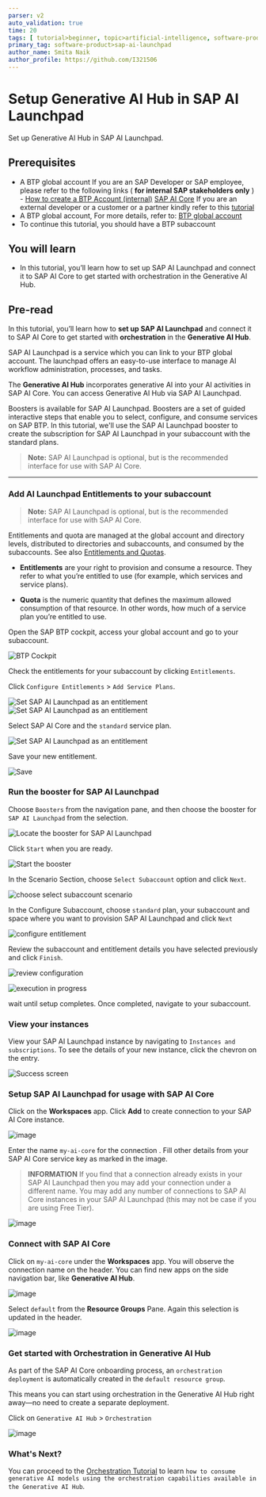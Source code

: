 ```yaml
---
parser: v2
auto_validation: true
time: 20
tags: [ tutorial>beginner, topic>artificial-intelligence, software-product>sap-ai-launchpad ]
primary_tag: software-product>sap-ai-launchpad
author_name: Smita Naik
author_profile: https://github.com/I321506
---
```


# Setup Generative AI Hub in SAP AI Launchpad
<!-- description --> Set up Generative AI Hub in SAP AI Launchpad.
## Prerequisites
- A BTP global account
If you are an SAP Developer or SAP employee, please refer to the following links ( **for internal SAP stakeholders only** ) - 
[How to create a BTP Account (internal)](https://me.sap.com/notes/3493139)
[SAP AI Core](https://help.sap.com/docs/sap-ai-core?version=INTERNAL&locale=en-US&state=PRODUCTION)
If you are an external developer or a customer or a partner kindly refer to this [tutorial](https://developers.sap.com/tutorials/btp-cockpit-entitlements.html)
- A BTP global account, For more details, refer to: [BTP global account](https://statics.teams.cdn.office.net/evergreen-assets/safelinks/1/atp-safelinks.html)
- To continue this tutorial, you should have a BTP subaccount

## You will learn
- In this tutorial, you’ll learn how to set up SAP AI Launchpad and connect it to SAP AI Core to get started with orchestration in the Generative AI Hub.

## Pre-read

In this tutorial, you’ll learn how to **set up SAP AI Launchpad** and connect it to SAP AI Core to get started with **orchestration** in the **Generative AI Hub**.

SAP AI Launchpad is a service which you can link to your BTP global account. The launchpad offers an easy-to-use interface to manage AI workflow administration, processes, and tasks. 
 
The **Generative AI Hub** incorporates generative AI into your AI activities in SAP AI Core. You can access Generative AI Hub via SAP AI Launchpad.

Boosters is available for SAP AI Launchpad. Boosters are a set of guided interactive steps that enable you to select, configure, and consume services on SAP BTP. In this tutorial, we'll use the SAP AI Launchpad booster to create the subscription for SAP AI Launchpad in your subaccount with the standard plans.

> **Note:** SAP AI Launchpad is optional, but is the recommended interface for use with SAP AI Core.

---

### Add AI Launchpad Entitlements to your subaccount

> **Note:** SAP AI Launchpad is optional, but is the recommended interface for use with SAP AI Core.

Entitlements and quota are managed at the global account and directory levels, distributed to directories and subaccounts, and consumed by the subaccounts. See also [Entitlements and Quotas](https://help.sap.com/viewer/65de2977205c403bbc107264b8eccf4b/Cloud/en-US/00aa2c23479d42568b18882b1ca90d79.html).

- **Entitlements** are your right to provision and consume a resource. They refer to what you’re entitled to use (for example, which services and service plans).

- **Quota** is the numeric quantity that defines the maximum allowed consumption of that resource. In other words, how much of a service plan you’re entitled to use.

Open the SAP BTP cockpit, access your global account and go to your subaccount.

![BTP Cockpit](img/btpcockpit.png)

Check the entitlements for your subaccount by clicking `Entitlements`.

Click `Configure Entitlements` > `Add Service Plans`.

![Set SAP AI Launchpad as an entitlement](img/configureentitlements.png)
![Set SAP AI Launchpad as an entitlement](img/addserviceplan.png)

Select SAP AI Core and the `standard` service plan.

![Set SAP AI Launchpad as an entitlement](img/ail_select_entitlement.png)

Save your new entitlement.

![Save](img/ail_save_entitlement.png)

### Run the booster for SAP AI Launchpad

Choose `Boosters` from the navigation pane, and then choose the booster for `SAP AI Launchpad` from the selection. 

![Locate the booster for SAP AI Launchpad](img/boosterailp.png)

Click `Start` when you are ready.

![Start the booster](img/lpboosterstart.png)

In the Scenario Section, choose `Select Subaccount` option and click `Next`.

![choose select subaccount scenario](img/AIL_select_scenario.png)

In the Configure Subaccount, choose `standard` plan, your subaccount and space where you want to provision SAP AI Launchpad and click `Next`

![configure entitlement](img/AIL_configure_subaccount_std_plan.png)

Review the subaccount and entitlement details you have selected previously and click `Finish`.

![review configuration](img/AIL_review.png)

![execution in progress](img/AIL_creation_inprogress.png)

wait until setup completes. Once completed, navigate to your subaccount.

### View your instances

View your SAP AI Launchpad instance by navigating to `Instances and subscriptions`. To see the details of your new instance, click the chevron on the entry.

![Success screen](img/ail_subscription_success.png)

### Setup SAP AI Launchpad for usage with SAP AI Core
Click on the **Workspaces** app. Click **Add** to create connection to your SAP AI Core instance.

![image](img/ail/add.png)

Enter the name `my-ai-core` for the connection . Fill other details from your SAP AI Core service key as marked in the image.

> **INFORMATION** If you find that a connection already exists in your SAP AI Launchpad then you may add your connection under a different name. You may add any number of connections to SAP AI Core instances in your SAP AI Launchpad (this may not be case if you are using Free Tier).

![image](img/ail/key.png)

### Connect with SAP AI Core

Click on `my-ai-core` under the **Workspaces** app. You will observe the connection name on the header. You can find new apps on the side navigation bar, like **Generative AI Hub**.

![image](img/ail/connection.png)

Select `default` from the **Resource Groups** Pane. Again this selection is updated in the header.

![image](img/ail/connection2.png)

### Get started with Orchestration in Generative AI Hub

As part of the SAP AI Core onboarding process, an `orchestration deployment` is automatically created in the `default resource group`.

This means you can start using orchestration in the Generative AI Hub right away—no need to create a separate deployment.

Click on `Generative AI Hub` > `Orchestration`

![image](img/ail/ail_generative_ai_hub_orch.png)

### What's Next?

You can proceed to the [Orchestration Tutorial](https://developers.sap.com/tutorials/ai-core-orchestration-consumption.html) to learn `how to consume generative AI models using the orchestration capabilities available in the Generative AI Hub`.


